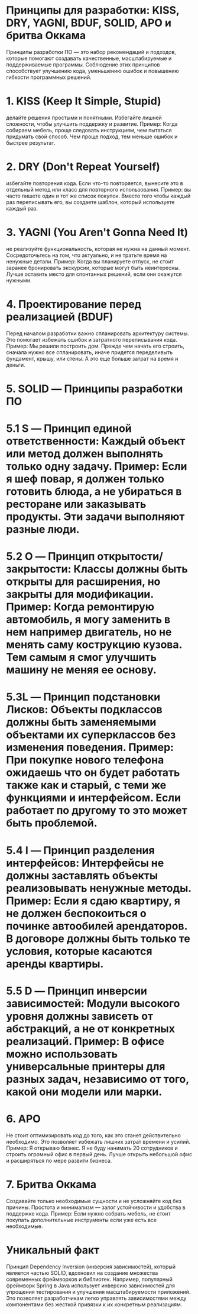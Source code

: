 # Принципы для разработки: KISS, DRY, YAGNI, BDUF, SOLID, APO и бритва Оккама
Принципы разработки ПО — это набор рекомендаций и подходов, которые помогают создавать качественные, масштабируемые и поддерживаемые программы. Соблюдение этих принципов способствует улучшению кода, уменьшению ошибок и повышению гибкости программных решений.

# 1. KISS (Keep It Simple, Stupid) 
делайте решения простыми и понятными. Избегайте лишней сложности, чтобы улучшить поддержку и развитие. Пример: Когда собираем мебель, проще следовать инструкциям, чем пытаться придумать свой способ. Чем проще подход, тем меньше ошибок и быстрее результат.

# 2. DRY (Don't Repeat Yourself)
избегайте повторения кода. Если что-то повторяется, вынесите это в отдельный метод или класс для повторного использования. Пример: вы часто пишете один и тот же список покупок. Вместо того чтобы каждый раз переписывать его, вы создаете шаблон, который используете каждый раз.

# 3. YAGNI (You Aren't Gonna Need It) 
не реализуйте функциональность, которая не нужна на данный момент. Сосредоточьтесь на том, что актуально, и не тратьте время на ненужные детали. Пример: Когда вы планируете отпуск, не стоит заранее бронировать экскурсии, которые могут быть неинтересны. Лучше оставить место для спонтанных решений, если они окажутся нужными.

# 4. Проектирование перед реализацией (BDUF)
Перед началом разработки важно спланировать архитектуру системы. Это помогает избежать ошибок и затратного переписывания кода. Пример: Мы решили построить дом. Прежде чем начать его строить, сначала нужно все спланировать, иначе придется переделивыть фундамент, крышу, или стены. А это еще больше затрат на время и деньги.

# 5. SOLID — Принципы разработки ПО
# 5.1 S — Принцип единой ответственности: Каждый объект или метод должен выполнять только одну задачу. Пример: Если я шеф повар, я должен только готовить блюда, а не убираться в ресторане или заказывать продукты. Эти задачи выполняют разные люди.

# 5.2 O — Принцип открытости/закрытости: Классы должны быть открыты для расширения, но закрыты для модификации. Пример: Когда ремонтирую автомобиль, я могу заменить в нем например двигатель, но не менять саму кострукцию кузова. Тем самым я смог улучшить машину не меняя ее основу.

# 5.3L — Принцип подстановки Лисков: Объекты подклассов должны быть заменяемыми объектами их суперклассов без изменения поведения. Пример: При покупке нового телефона ожидаешь что он будет работать также как и старый, с теми же функциями и интерфейсом. Если работает по другому то это может быть проблемой.

# 5.4 I — Принцип разделения интерфейсов: Интерфейсы не должны заставлять объекты реализовывать ненужные методы. Пример: Если я сдаю квартиру, я не должен беспокоиться о починке автообилей арендаторов. В договоре должны быть только те условия, которые касаются аренды квартиры.

# 5.5 D — Принцип инверсии зависимостей: Модули высокого уровня должны зависеть от абстракций, а не от конкретных реализаций. Пример: В офисе можно использовать универсальные принтеры для разных задач, независимо от того, какой они модели или марки.


# 6. APO
Не стоит оптимизировать код до того, как это станет действительно необходимо. Это позволяет избежать лишних затрат времени и усилий. Пример: Я открываю бизнес. Я не буду нанимать 20 сотрудников и строить огромный офис в первый день. Лучше открыть небольшой офис и расширяться по мере развити бизнеса.

# 7. Бритва Оккама

Создавайте только необходимые сущности и не усложняйте код без причины. Простота и минимализм — залог устойчивости и удобства в поддержке кода. Пример: Если нужно собрать мебель, не стоит покупать дополнительные инструменты если уже есть все необходимые.

# Уникальный факт
Принцип Dependency Inversion (инверсия зависимостей), который является частью SOLID, вдохновил на создание множества современных фреймворков и библиотек. Например, популярный фреймворк Spring в Java использует инверсию зависимостей для упрощения тестирования и улучшения масштабируемости приложений. Это позволяет разработчикам легко управлять зависимостями между компонентами без жесткой привязки к их конкретным реализациям.
